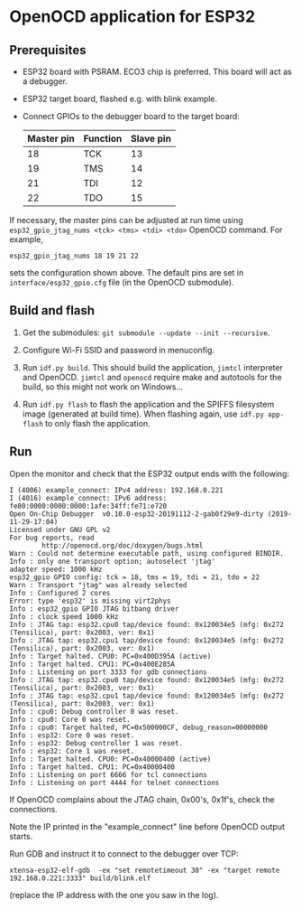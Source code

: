 # OpenOCD application for ESP32

## Prerequisites

- ESP32 board with PSRAM. ECO3 chip is preferred. This board will act as a debugger.
- ESP32 target board, flashed e.g. with blink example.
- Connect GPIOs to the debugger board to the target board:

  |Master pin | Function | Slave pin |
  |-----------|----------|-----------|
  | 18        | TCK      | 13        |
  | 19        | TMS      | 14        |
  | 21        | TDI      | 12        |
  | 22        | TDO      | 15        |

If necessary, the master pins can be adjusted at run time using `esp32_gpio_jtag_nums <tck> <tms> <tdi> <tdo>` OpenOCD command. For example,

    esp32_gpio_jtag_nums 18 19 21 22

sets the configuration shown above. The default pins are set in `interface/esp32_gpio.cfg` file (in the OpenOCD submodule).

## Build and flash

1. Get the submodules: `git submodule --update --init --recursive`.

2. Configure Wi-Fi SSID and password in menuconfig.

3. Run `idf.py build`. This should build the application, `jimtcl` interpreter and OpenOCD. `jimtcl` and `openocd` require make and autotools for the build, so this might not work on Windows...

4. Run `idf.py flash` to flash the application and the SPIFFS filesystem image (generated at build time). When flashing again, use `idf.py app-flash` to only flash the application.

## Run

Open the monitor and check that the ESP32 output ends with the following:

```
I (4006) example_connect: IPv4 address: 192.168.0.221
I (4016) example_connect: IPv6 address: fe80:0000:0000:0000:1afe:34ff:fe71:e720
Open On-Chip Debugger  v0.10.0-esp32-20191112-2-gab0f29e9-dirty (2019-11-29-17:04)
Licensed under GNU GPL v2
For bug reports, read
        http://openocd.org/doc/doxygen/bugs.html
Warn : Could not determine executable path, using configured BINDIR.
Info : only one transport option; autoselect 'jtag'
adapter speed: 1000 kHz
esp32_gpio GPIO config: tck = 18, tms = 19, tdi = 21, tdo = 22
Warn : Transport "jtag" was already selected
Info : Configured 2 cores
Error: type 'esp32' is missing virt2phys
Info : esp32_gpio GPIO JTAG bitbang driver
Info : clock speed 1000 kHz
Info : JTAG tap: esp32.cpu0 tap/device found: 0x120034e5 (mfg: 0x272 (Tensilica), part: 0x2003, ver: 0x1)
Info : JTAG tap: esp32.cpu1 tap/device found: 0x120034e5 (mfg: 0x272 (Tensilica), part: 0x2003, ver: 0x1)
Info : Target halted. CPU0: PC=0x400D395A (active)
Info : Target halted. CPU1: PC=0x400E285A 
Info : Listening on port 3333 for gdb connections
Info : JTAG tap: esp32.cpu0 tap/device found: 0x120034e5 (mfg: 0x272 (Tensilica), part: 0x2003, ver: 0x1)
Info : JTAG tap: esp32.cpu1 tap/device found: 0x120034e5 (mfg: 0x272 (Tensilica), part: 0x2003, ver: 0x1)
Info : cpu0: Debug controller 0 was reset.
Info : cpu0: Core 0 was reset.
Info : cpu0: Target halted, PC=0x500000CF, debug_reason=00000000
Info : esp32: Core 0 was reset.
Info : esp32: Debug controller 1 was reset.
Info : esp32: Core 1 was reset.
Info : Target halted. CPU0: PC=0x40000400 (active)
Info : Target halted. CPU1: PC=0x40000400 
Info : Listening on port 6666 for tcl connections
Info : Listening on port 4444 for telnet connections
```

If OpenOCD complains about the JTAG chain, 0x00's, 0x1f's, check the connections.

Note the IP printed in the "example_connect" line before OpenOCD output starts.

Run GDB and instruct it to connect to the debugger over TCP:

    xtensa-esp32-elf-gdb  -ex "set remotetimeout 30" -ex "target remote 192.168.0.221:3333" build/blink.elf

(replace the IP address with the one you saw in the log).
